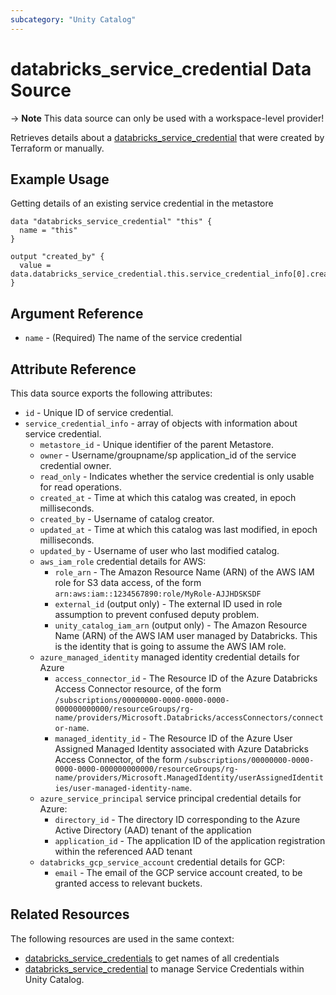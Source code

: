 ```yaml
---
subcategory: "Unity Catalog"
---
```

# databricks_service_credential Data Source

-> **Note** This data source can only be used with a workspace-level provider!

Retrieves details about a [databricks_service_credential](../resources/service_credential.md) that were created by Terraform or manually.

## Example Usage

Getting details of an existing service credential in the metastore

```hcl
data "databricks_service_credential" "this" {
  name = "this"
}

output "created_by" {
  value = data.databricks_service_credential.this.service_credential_info[0].created_by
}
```

## Argument Reference

* `name` - (Required) The name of the service credential

## Attribute Reference

This data source exports the following attributes:

* `id` - Unique ID of service credential.
* `service_credential_info` - array of objects with information about service credential.
  * `metastore_id` - Unique identifier of the parent Metastore.
  * `owner` - Username/groupname/sp application_id of the service credential owner.
  * `read_only` - Indicates whether the service credential is only usable for read operations.
  * `created_at` - Time at which this catalog was created, in epoch milliseconds.
  * `created_by` - Username of catalog creator.
  * `updated_at` - Time at which this catalog was last modified, in epoch milliseconds.
  * `updated_by` - Username of user who last modified catalog.
  * `aws_iam_role` credential details for AWS:
    * `role_arn` - The Amazon Resource Name (ARN) of the AWS IAM role for S3 data access, of the form `arn:aws:iam::1234567890:role/MyRole-AJJHDSKSDF`
    * `external_id` (output only) - The external ID used in role assumption to prevent confused deputy problem.
    * `unity_catalog_iam_arn` (output only) - The Amazon Resource Name (ARN) of the AWS IAM user managed by Databricks. This is the identity that is going to assume the AWS IAM role.
  * `azure_managed_identity` managed identity credential details for Azure
    * `access_connector_id` - The Resource ID of the Azure Databricks Access Connector resource, of the form `/subscriptions/00000000-0000-0000-0000-000000000000/resourceGroups/rg-name/providers/Microsoft.Databricks/accessConnectors/connector-name`.
    * `managed_identity_id` - The Resource ID of the Azure User Assigned Managed Identity associated with Azure Databricks Access Connector, of the form `/subscriptions/00000000-0000-0000-0000-000000000000/resourceGroups/rg-name/providers/Microsoft.ManagedIdentity/userAssignedIdentities/user-managed-identity-name`.
  * `azure_service_principal` service principal credential details for Azure:
    * `directory_id` - The directory ID corresponding to the Azure Active Directory (AAD) tenant of the application
    * `application_id` - The application ID of the application registration within the referenced AAD tenant
  * `databricks_gcp_service_account` credential details for GCP:
    * `email` - The email of the GCP service account created, to be granted access to relevant buckets.

## Related Resources

The following resources are used in the same context:

* [databricks_service_credentials](./service_credentials.md) to get names of all credentials
* [databricks_service_credential](../resources/service_credential.md) to manage Service Credentials within Unity Catalog.
